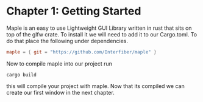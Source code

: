 # Chapter 1: Getting Started

Maple is an easy to use Lightweight GUI Library written in rust that sits on top of the glfw crate. To install it we will need to add it to our Cargo.toml. To do that place the following under dependencies.
```toml
maple = { git = "https://github.com/Interfiber/maple" }
```
Now to compile maple into our project run
```
cargo build
```
this will compile your project with maple. Now that its compiled we can create our first window in the next chapter.
